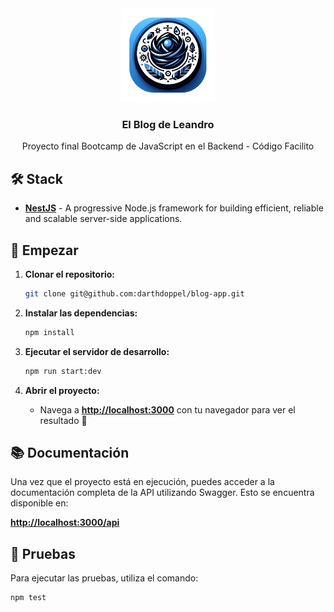 <div align="center">
    <img src="public/LogoFinal.png" height="150px"/> 
    <h3>
     El Blog de Leandro
    </h3>
    <p>Proyecto final Bootcamp de JavaScript en el Backend - Código Facilito</p>
</div>

## 🛠️ Stack
- [**NestJS**](https://nestjs.com/) - A progressive Node.js framework for building efficient, reliable and scalable server-side applications.

## 🚀 Empezar

1. **Clonar el repositorio:**

    ```bash
    git clone git@github.com:darthdoppel/blog-app.git
    ```

2. **Instalar las dependencias:**

    ```bash
    npm install
    ```

3. **Ejecutar el servidor de desarrollo:**

    ```bash
    npm run start:dev
    ```

4. **Abrir el proyecto:**

    - Navega a [**http://localhost:3000**](http://localhost:3000/) con tu navegador para ver el resultado 🚀

## 📚 Documentación

Una vez que el proyecto está en ejecución, puedes acceder a la documentación completa de la API utilizando Swagger. Esto se encuentra disponible en:

[**http://localhost:3000/api**](http://localhost:3000/api)

## 🧪 Pruebas

Para ejecutar las pruebas, utiliza el comando:

```bash
npm test